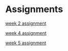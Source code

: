 # Assignments

[week 2 assignment](https://github.com/IreneKerkers/Assignments/blob/master/Assignment_week_2.ipynb)

[week 4 assignment](https://github.com/IreneKerkers/Assignments/blob/master/Assignment_week_4%20(1).ipynb)

[week 5 assignment](https://github.com/IreneKerkers/Assignments/blob/master/Assignment%20week%205%20.ipynb)
